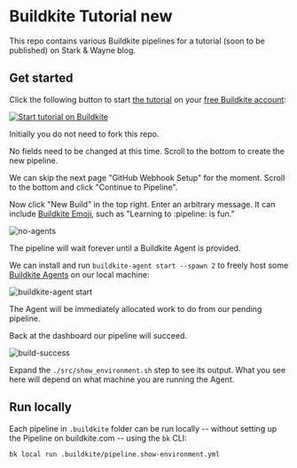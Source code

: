# Buildkite Tutorial new

This repo contains various Buildkite pipelines for a tutorial (soon to be published) on Stark & Wayne blog.

## Get started

Click the following button to start [the tutorial](https://github.com/starkandwayne/buildkite-tutorial) on your [free Buildkite account](https://buildkite.com/pricing):

[![Start tutorial on Buildkite](https://buildkite.com/button.svg)](https://buildkite.com/new)

Initially you do not need to fork this repo.

No fields need to be changed at this time. Scroll to the bottom to create the new pipeline.

We can skip the next page "GitHub Webhook Setup" for the moment. Scroll to the bottom and click "Continue to Pipeline".

Now click "New Build" in the top right. Enter an arbitrary message. It can include [Buildkite Emoji](https://github.com/buildkite/emojis), such as "Learning to :pipeline: is fun."

![no-agents](images/buildkite-first-build-no-agents.png)

The pipeline will wait forever until a Buildkite Agent is provided.

We can install and run `buildkite-agent start --spawn 2` to freely host some [Buildkite Agents](buildkite.com/agent) on our local machine:

![buildkite-agent start](images/buildkite-agent-start-local-spawn-2.png)

The Agent will be immediately allocated work to do from our pending pipeline.

Back at the dashboard our pipeline will succeed.

![build-success](images/buildkite-show-environment-success.png)

Expand the `./src/show_environment.sh` step to see its output. What you see here will depend on what machine you are running the Agent.

## Run locally

Each pipeline in `.buildkite` folder can be run locally -- without setting up the Pipeline on buildkite.com -- using the `bk` CLI:

```plain
bk local run .buildkite/pipeline.show-environment.yml
```
